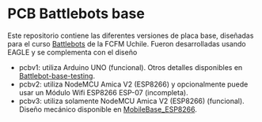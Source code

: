 # PCB Battlebots base

Este repositorio contiene las diferentes versiones de placa base, diseñadas para el curso [Battlebots](https://github.com/Battlebots-UChile) de la FCFM Uchile.
Fueron desarrolladas usando EAGLE y se complementa con el diseño

- pcbv1: utiliza Arduino UNO (funcional). Otros detalles disponibles en [Battlebot-base-testing](https://github.com/uwulises/Battlebot-base-testing).
- pcbv2: utiliza NodeMCU Amica V2 (ESP8266) y opcionalmente puede usar un Módulo Wifi ESP8266 ESP-07 (incompleta).
- pcbv3: utiliza solamente NodeMCU Amica V2 (ESP8266) (funcional). Diseño mecánico disponible en [MobileBase_ESP8266](https://github.com/uwulises/MobileBase_ESP8266).

